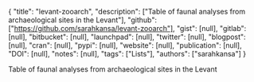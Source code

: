 {
  "title": "levant-zooarch",
  "description": ["Table of faunal analyses from archaeological sites in the Levant"],
  "github": ["https://github.com/sarahkansa/levant-zooarch"],
  "gist": [null],
  "gitlab": [null],
  "bitbucket": [null],
  "launchpad": [null],
  "twitter": [null],
  "blogpost": [null],
  "cran": [null],
  "pypi": [null],
  "website": [null],
  "publication": [null],
  "DOI": [null],
  "notes": [null],
  "tags": ["Lists"],
  "authors": ["sarahkansa"]
}

<!-- Generated by csv2md.R – do not edit by hand -->

Table of faunal analyses from archaeological sites in the Levant